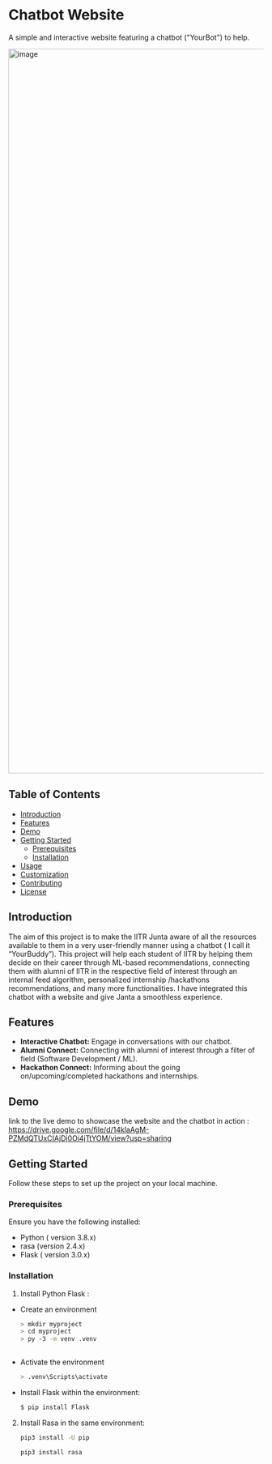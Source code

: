 # Chatbot Website

A simple and interactive website featuring a chatbot ("YourBot") to help.

<img width="1431" alt="image" src="https://github.com/GuaRdI4Nn/Chat_Website/assets/147473165/e6787bb6-5bc4-4c7e-b76d-10e5237a2f53">

## Table of Contents

- [Introduction](#introduction)
- [Features](#features)
- [Demo](#demo)
- [Getting Started](#getting-started)
  - [Prerequisites](#prerequisites)
  - [Installation](#installation)
- [Usage](#usage)
- [Customization](#customization)
- [Contributing](#contributing)
- [License](#license)

## Introduction

The aim of this project is to make the IITR Junta aware of all the resources available to them in a very user-friendly manner using a chatbot ( I call it “YourBuddy”). This project will help each student of IITR by helping them decide on their career through ML-based recommendations, connecting them with alumni of IITR in the respective field of interest through an internal feed algorithm, personalized internship /hackathons recommendations, and many more functionalities. I have integrated this chatbot with a website and give Janta a smoothless experience.

## Features

- **Interactive Chatbot:** Engage in conversations with our chatbot.
- **Alumni Connect:** Connecting with alumni of interest through a filter of field (Software Development / ML).
- **Hackathon Connect:** Informing about the going on/upcoming/completed hackathons and internships.

## Demo

link to the live demo to showcase the website and the chatbot in action : https://drive.google.com/file/d/14klaAgM-PZMdQTUxCIAjDj0Oi4jTtYOM/view?usp=sharing

## Getting Started

Follow these steps to set up the project on your local machine.

### Prerequisites

Ensure you have the following installed:

- Python ( version 3.8.x)
- rasa (version 2.4.x)
- Flask ( version 3.0.x)
  
### Installation

1. Install Python Flask :

 - Create an environment
   ```bash
   > mkdir myproject
   > cd myproject
   > py -3 -m venv .venv
     
  - Activate the environment
    ```bash
    > .venv\Scripts\activate

  -  Install Flask within the environment:
     ```bash
     $ pip install Flask


2. Install Rasa in the same environment:

   ```bash
   pip3 install -U pip
   
   pip3 install rasa
   
   
   


   


